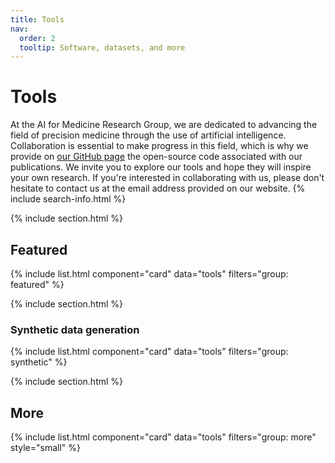 ```yaml
---
title: Tools
nav:
  order: 2
  tooltip: Software, datasets, and more
---
```


# <i class="fas fa-tools"></i>Tools

At the AI for Medicine Research Group, we are dedicated to advancing the field of precision medicine through the use of artificial intelligence. Collaboration is essential to make progress in this field, which is why we provide on [our GitHub page](https://github.com/aiformedresearch) the open-source code associated with our publications. We invite you to explore our tools and hope they will inspire your own research. If you're interested in collaborating with us, please don't hesitate to contact us at the email address provided on our website.
{% include search-info.html %}

{% include section.html %}

## Featured

{% include list.html component="card" data="tools" filters="group: featured" %}

{% include section.html %}

### Synthetic data generation

{% include list.html component="card" data="tools" filters="group: synthetic" %}

{% include section.html %}

## More

{% include list.html component="card" data="tools" filters="group: more" style="small" %}
